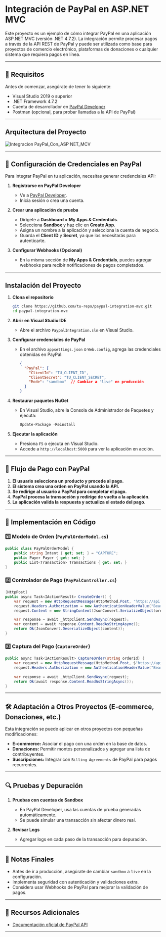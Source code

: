 # Integración de PayPal en ASP.NET MVC

Este proyecto es un ejemplo de cómo integrar PayPal en una aplicación ASP.NET MVC (versión .NET 4.7.2). La integración permite procesar pagos a través de la API REST de PayPal y puede ser utilizada como base para proyectos de comercio electrónico, plataformas de donaciones o cualquier sistema que requiera pagos en línea.

---

## 🚀 Requisitos

Antes de comenzar, asegúrate de tener lo siguiente:

- Visual Studio 2019 o superior
- .NET Framework 4.7.2
- Cuenta de desarrollador en [PayPal Developer](https://developer.paypal.com/)
- Postman (opcional, para probar llamadas a la API de PayPal)
---

## Arquitectura del Proyecto

![Integracion PayPal_Con_ASP NET_MCV](https://github.com/user-attachments/assets/cc29e72a-3fe2-4eb0-9347-11c31a0acf69)

---

## 🔑 Configuración de Credenciales en PayPal

Para integrar PayPal en tu aplicación, necesitas generar credenciales API:

1. **Registrarse en PayPal Developer**  
   - Ve a [PayPal Developer](https://developer.paypal.com/).
   - Inicia sesión o crea una cuenta.

2. **Crear una aplicación de prueba**  
   - Dirígete a **Dashboard > My Apps & Credentials**.
   - Selecciona **Sandbox** y haz clic en **Create App**.
   - Asigna un nombre a la aplicación y selecciona la cuenta de negocio.
   - Guarda el **Client ID** y **Secret**, ya que los necesitarás para autenticarte.

3. **Configurar Webhooks (Opcional)**  
   - En la misma sección de **My Apps & Credentials**, puedes agregar webhooks para recibir notificaciones de pagos completados.

---

## Instalación del Proyecto

1. **Clona el repositorio**
   ```bash
   git clone https://github.com/tu-repo/paypal-integration-mvc.git
   cd paypal-integration-mvc
   ```

2. **Abrir en Visual Studio IDE**  
   - Abre el archivo `PaypalIntegration.sln` en Visual Studio.

3. **Configurar credenciales de PayPal**  
   - En el archivo `appsettings.json` o `Web.config`, agrega las credenciales obtenidas en PayPal:
     ```json
     {
       "PayPal": {
         "ClientId": "TU_CLIENT_ID",
         "ClientSecret": "TU_CLIENT_SECRET",
         "Mode": "sandbox"  // Cambiar a "live" en producción
       }
     }
     ```

4. **Restaurar paquetes NuGet**  
   - En Visual Studio, abre la Consola de Administrador de Paquetes y ejecuta:
     ```powershell
     Update-Package -Reinstall
     ```

5. **Ejecutar la aplicación**  
   - Presiona `F5` o ejecuta en Visual Studio.
   - Accede a `http://localhost:5000` para ver la aplicación en acción.

---

## 🔄 Flujo de Pago con PayPal

1. **El usuario selecciona un producto y procede al pago.**
2. **El sistema crea una orden en PayPal usando la API.**
3. **Se redirige al usuario a PayPal para completar el pago.**
4. **PayPal procesa la transacción y redirige de vuelta a la aplicación.**
5. **La aplicación valida la respuesta y actualiza el estado del pago.**

---

## 📌 Implementación en Código

### 1️⃣ Modelo de Orden (`PayPalOrderModel.cs`)
```csharp
public class PayPalOrderModel {
    public string Intent { get; set; } = "CAPTURE";
    public Payer Payer { get; set; }
    public List<Transaction> Transactions { get; set; }
}
```

### 2️⃣ Controlador de Pago (`PayPalController.cs`)
```csharp
[HttpPost]
public async Task<IActionResult> CreateOrder() {
    var request = new HttpRequestMessage(HttpMethod.Post, "https://api.sandbox.paypal.com/v2/checkout/orders");
    request.Headers.Authorization = new AuthenticationHeaderValue("Bearer", await GetAccessToken());
    request.Content = new StringContent(JsonConvert.SerializeObject(order), Encoding.UTF8, "application/json");

    var response = await _httpClient.SendAsync(request);
    var content = await response.Content.ReadAsStringAsync();
    return Ok(JsonConvert.DeserializeObject(content));
}
```

### 3️⃣ Captura del Pago (`CaptureOrder`)
```csharp
public async Task<IActionResult> CaptureOrder(string orderId) {
    var request = new HttpRequestMessage(HttpMethod.Post, $"https://api.sandbox.paypal.com/v2/checkout/orders/{orderId}/capture");
    request.Headers.Authorization = new AuthenticationHeaderValue("Bearer", await GetAccessToken());
    
    var response = await _httpClient.SendAsync(request);
    return Ok(await response.Content.ReadAsStringAsync());
}
```

---

## 🛠️ Adaptación a Otros Proyectos (E-commerce, Donaciones, etc.)

Esta integración se puede aplicar en otros proyectos con pequeñas modificaciones:

- **E-commerce:** Asociar el pago con una orden en la base de datos.
- **Donaciones:** Permitir montos personalizados y agregar una lista de contribuyentes.
- **Suscripciones:** Integrar con `Billing Agreements` de PayPal para pagos recurrentes.

---

## 🔍 Pruebas y Depuración

1. **Pruebas con cuentas de Sandbox**  
   - En PayPal Developer, usa las cuentas de prueba generadas automáticamente.
   - Se puede simular una transacción sin afectar dinero real.

2. **Revisar Logs**  
   - Agregar logs en cada paso de la transacción para depuración.

---

## 📢 Notas Finales

- Antes de ir a producción, asegúrate de cambiar `sandbox` a `live` en la configuración.
- Implementa seguridad con autenticación y validaciones extra.
- Considera usar Webhooks de PayPal para mejorar la validación de pagos.

---

## 📌 Recursos Adicionales

- [Documentación oficial de PayPal API](https://developer.paypal.com/docs/api/overview/)
---

